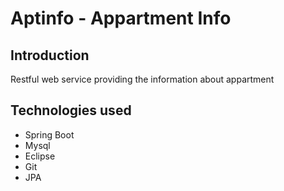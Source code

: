 # Aptinfo  - Appartment Info

## Introduction
Restful web service providing the information about appartment

## Technologies used

- Spring Boot 
- Mysql
- Eclipse
- Git
- JPA